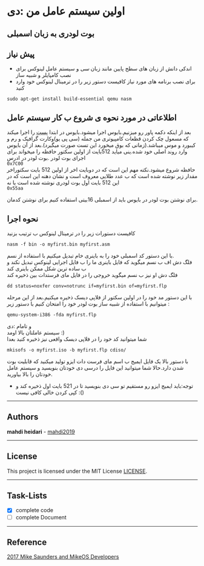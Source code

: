 # اولین سیستم عامل من :دی

## بوت لودری به زبان اسمبلی

## پیش نیاز
* اندکی دانش از زبان های سطح پایین مانند زبان *سی* و
سیستم عامل لینوکس برای نصب کامپایلر و شبیه ساز  
* برای نصب برنامه های مورد نیاز کافیست دستور زیر را در ترمینال لینوکس خود وارد کنید  
```
sudo apt-get install build-essential qemu nasm
```

## اطلاعاتی در مورد نحوه ی شروع ب کار سیستم عامل

بعد از اینکه دکمه پاور رو میزنیم.بایوس اجرا میشود.بایوس در ابتدا
<abbr title="POST = power on safe test">پست</abbr>
را اجرا میکند که مسعول چک کردن قظعات کامپیوتری من جمله (سی پی یو)وکارت گرافیک و رم و کیبورد و موس میباشد.(زمانی که بوق میخورد این تست صورت میگیرد).بعد از آن بایوس وارد روند اصلی خود شده.ینی میاید 512بایت از اولین سکتور حافظه را میخواند برای اجرای بوت لودر .بوت لودر در ادرس  
`0x7C00`  
 حافظه شروع میشود.نکته مهم این است که در دوبایت اخر از اولین 512 بایت سکتوراخر مقدار زیر نوشته شده است که ب عدد طلایی معروف است و نشان دهنه این است که در این 512 بایت اول بوت لودری نوشته شده است یا نه  
 `0x55aa`  

برای نوشتن بوت لودر در بایوس باید از اسمبلی 16بیتی استفاده کنیم برای نوشتن کدمان.


## نحوه اجرا
کافیست دستورات زیر را در ترمینال لینوکس ب ترتیب بزنید  
```
nasm -f bin -o myfirst.bin myfirst.asm
```
با این دستور کد اسمبلی خود را به باینری خام تبدیل میکنیم با استفاده از نسم.  
فلگ دش اف ب نسم میگوید که فایل باینری ما را ب فایل اجرایی لینوکس تبدیل نکند و ب ساده ترین شکل ممکن باینری کند  
فلگ دش او نیز ب نسم میگوید خروجی را در فایل  مای فرستدات بین ذخیره کند  

```
dd status=noxfer conv=notrunc if=myfirst.bin of=myfirst.flp
```
با این دستور مد خود را در اولین سکتور از فلاپی دیسک ذخیره میکنیم.بعد از این مرحله میتوانیم با استفاده از شبیه ساز بوت لودر خود را امتحان کنیم  با دستور زیر :  

```
qemu-system-i386 -fda myfirst.flp
```
و تامام :دی  
سیستم عاملتان بالا اومد :)  
شما میتوانید کد خود را در فلاپی دیسک واقعی نیز ذخیره کنید بعدا  
```
mkisofs -o myfirst.iso -b myfirst.flp cdiso/
```
با دستور بالا یک فایل ایمیج ب اسم مای فرست دات ایزو تولید میکنید که قابلیت بوت شدن دارد.حالا شما میتوانید این فایل را درسی دی خودتان بنویسید و سیستم عامل خودتان را بالا بیاورید.  
* توجه:باید ایمیج ایزو رو مستقیم تو سی دی بنویسید تا در 521 بایت اول ذخیره کند و کپی کردن خالی کافی نیست :()



------

## Authors

**mahdi heidari** - [mahdi2019](https://github.com/mahdi2019)

---

## License

This project is licensed under the MIT License [LICENSE](LICENSE).

---
## Task-Lists
- [x] complete code
- [ ] complete Document

---
## Reference
[2017 Mike Saunders and MikeOS Developers](http://mikeos.sourceforge.net/write-your-own-os.html)
